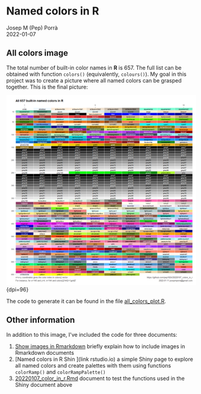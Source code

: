 # Named colors in R

Josep M (Pep) Porrà  
2022-01-07

## All colors image

The total number of built-in color names in **R** is 657. The full list
can be obtained with function `colors()` (equivalently, `colours()`). My goal
in this project was to create a picture where all named colors can be
grasped together. This is the final picture:

![](all_R_named_colors_plot.png){dpi=96}

The code to generate it can be found in the file 
[all_colors_plot.R](https://github.com/pep1024/20220107_colors_in_r/blob/main/all_colors_plot.R).

## Other information

In addition to this image, I've included the code for three documents:

1. [Show images in Rmarkdown](https://rpubs.com/pep1024/images_rmarkdown) briefly explain how to include images in
Rmarkdown documents
1. [Named colors in R Shin ](link rstudio.io) a simple Shiny page to explore
all named colors and create palettes with them using functions `colorRamp()` and
`colorRampPalette()`
1. [20220107_color_in_r.Rmd](https://github.com/pep1024/20220107_colors_in_r/blob/main/20220107_color_in_r.Rmd) document to test the functions
used in the Shiny document above



